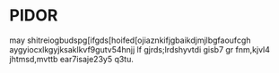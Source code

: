 # PIDOR
may shitreiogbudspg[ifgds[hoifed[ojiaznkifjgbaikdjmjlbgfaoufcgh aygyiocxlkgyjksaklkvf9gutv54hnjj lf gjrds;lrdshyvtdi gisb7 gr fnm,kjvl4 jhtmsd,mvttb ear7isaje23y5 q3tu.
